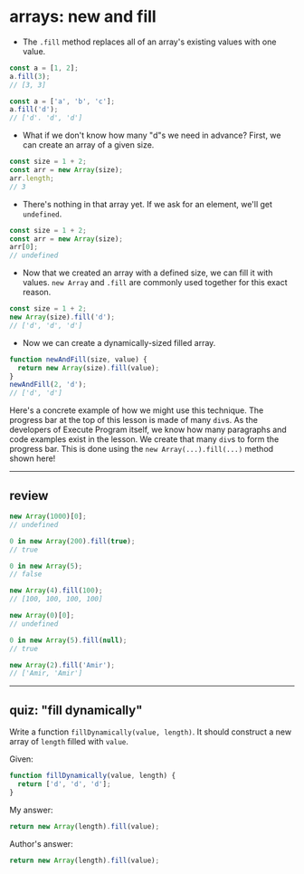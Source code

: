 # arrays: new and fill

- The `.fill` method replaces all of an array's existing values with one value.

```js
const a = [1, 2];
a.fill(3);
// [3, 3]
```

```js
const a = ['a', 'b', 'c'];
a.fill('d');
// ['d'. 'd', 'd']
```

- What if we don't know how many "d"s we need in advance? First, we can create an array of a given size.

```js
const size = 1 + 2;
const arr = new Array(size);
arr.length;
// 3
```

- There's nothing in that array yet. If we ask for an element, we'll get `undefined`.

```js
const size = 1 + 2;
const arr = new Array(size);
arr[0];
// undefined
```

- Now that we created an array with a defined size, we can fill it with values. `new Array` and `.fill` are commonly used together for this exact reason.

```js
const size = 1 + 2;
new Array(size).fill('d');
// ['d', 'd', 'd']
```

- Now we can create a dynamically-sized filled array.

```js
function newAndFill(size, value) {
  return new Array(size).fill(value);
}
newAndFill(2, 'd');
// ['d', 'd']
```

Here's a concrete example of how we might use this technique. The progress bar at the top of this lesson is made of many `div`s. As the developers of Execute Program itself, we know how many paragraphs and code examples exist in the lesson. We create that many `div`s to form the progress bar. This is done using the `new Array(...).fill(...)` method shown here!

---

## review

```js
new Array(1000)[0];
// undefined
```

```js
0 in new Array(200).fill(true);
// true
```

```js
0 in new Array(5);
// false
```

```js
new Array(4).fill(100);
// [100, 100, 100, 100]
```

```js
new Array(0)[0];
// undefined
```

```js
0 in new Array(5).fill(null);
// true
```

```js
new Array(2).fill('Amir');
// ['Amir, 'Amir']
```

---

## quiz: "fill dynamically"

Write a function `fillDynamically(value, length)`. It should construct a new array of `length` filled with `value`. 

Given:

```js
function fillDynamically(value, length) {
  return ['d', 'd', 'd'];
}
```

My answer:

```js
return new Array(length).fill(value);
```

Author's answer:

```js
return new Array(length).fill(value);
```
